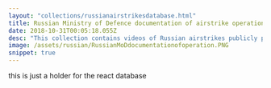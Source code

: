 ```yaml
---
layout: "collections/russianairstrikesdatabase.html"
title: Russian Ministry of Defence documentation of airstrike operations in Syria
date: 2018-10-31T00:05:18.055Z
desc: "This collection contains videos of Russian airstrikes publicly published on the Russian Ministry of Defence’s official YouTube channel since September 2015. Videos have verified by Bellingcat and other open source investigators (e.g,. Samir). Syrian Archive preserved this documentation, standardised the data, mapped it, and made it searchable. In some cases, Syrian Archive staff linked documentation from the Russian MoD to civilian documentation of alleged attacks on civilian infrastructure."
image: /assets/russian/RussianMoDdocumentationofoperation.PNG
snippet: true
---
```


this is just a holder for the react database
